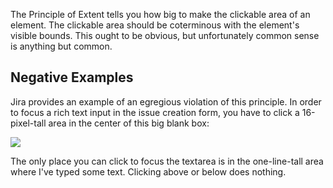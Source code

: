 The Principle of Extent tells you how big to make the clickable area of an element. The clickable area should be coterminous with the element's visible bounds. This ought to be obvious, but unfortunately common sense is anything but common.

## Negative Examples

Jira provides an example of an egregious violation of this principle. In order to focus a rich text input in the issue creation form, you have to click a 16-pixel-tall area in the center of this big blank box:

![](https://user-images.githubusercontent.com/693920/147430713-fd193856-138b-4dfd-92b5-2937e04145d4.png)

The only place you can click to focus the textarea is in the one-line-tall area where I've typed some text. Clicking above or below does nothing.